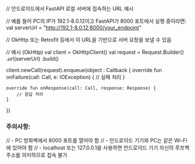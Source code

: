 // 안드로이드에서 FastAPI 로컬 서버에 접속하는 URL 예시

// 예를 들어 PC의 IP가 192.1-8.0.12이고 FastAPI가 8000 포트에서 실행 중이라면:
val serverUrl = "http://192.1-8.0.12:8000/your_endpoint"

// OkHttp 또는 Retrofit 등에서 이 URL을 기반으로 서버 요청을 보낼 수 있음

// 예시 (OkHttp)
val client = OkHttpClient()
val request = Request.Builder()
    .url(serverUrl)
    .build()

client.newCall(request).enqueue(object : Callback {
    override fun onFailure(call: Call, e: IOException) {
        // 실패 처리
    }

    override fun onResponse(call: Call, response: Response) {
        // 응답 처리
    }
})

### 주의사항:
// - PC 방화벽에서 8000 포트를 열어야 함
// - 안드로이드 기기와 PC는 같은 Wi-Fi에 있어야 함
// - localhost 또는 127.0.0.1을 사용하면 안드로이드 기기 자신의 루프백 주소를 의미하므로 접속 불가
